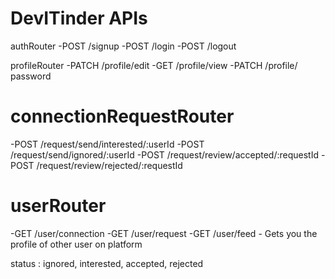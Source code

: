 # DevITinder APIs

authRouter
-POST /signup
-POST /login
-POST /logout

profileRouter
 -PATCH /profile/edit
 -GET /profile/view
 -PATCH /profile/ password

# connectionRequestRouter
 -POST /request/send/interested/:userId
 -POST /request/send/ignored/:userId
 -POST /request/review/accepted/:requestId
 -POST /request/review/rejected/:requestId

# userRouter
 -GET /user/connection
 -GET /user/request
 -GET /user/feed - Gets you the profile of other user on platform

status : ignored, interested, accepted, rejected